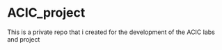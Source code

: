 # ACIC_project
This is a private repo that i created for the development of the ACIC labs and project
